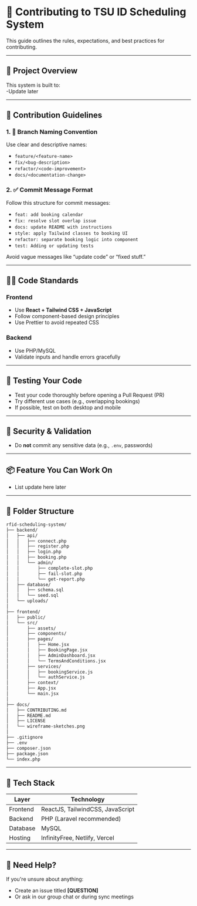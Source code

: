 # 🤝 Contributing to TSU ID Scheduling System

This guide outlines the rules, expectations, and best practices for contributing.

---

## 📌 Project Overview

This system is built to:  
-Update later

---

## 🧠 Contribution Guidelines

### 1. 📁 Branch Naming Convention
Use clear and descriptive names:
- `feature/<feature-name>`
- `fix/<bug-description>`
- `refactor/<code-improvement>`
- `docs/<documentation-change>`

### 2. ✅ Commit Message Format
Follow this structure for commit messages:
- `feat: add booking calendar`
- `fix: resolve slot overlap issue`
- `docs: update README with instructions`
- `style: apply Tailwind classes to booking UI`
- `refactor: separate booking logic into component`
- `test: Adding or updating tests`

Avoid vague messages like “update code” or “fixed stuff.”

---

## 👩‍💻 Code Standards

### Frontend
- Use **React + Tailwind CSS + JavaScript**
- Follow component-based design principles
- Use Prettier to avoid repeated CSS

### Backend
- Use PHP/MySQL
- Validate inputs and handle errors gracefully

---

## 🧪 Testing Your Code
- Test your code thoroughly before opening a Pull Request (PR)
- Try different use cases (e.g., overlapping bookings)
- If possible, test on both desktop and mobile

---

## 🔐 Security & Validation  
- Do **not** commit any sensitive data (e.g., `.env`, passwords)

---

## 📦 Feature You Can Work On  
- List update here later

---


## 📁 Folder Structure

```markdown
rfid-scheduling-system/
├── backend/
│   ├── api/
│   │   ├── connect.php
│   │   ├── register.php
│   │   ├── login.php
│   │   ├── booking.php
│   │   └── admin/
│   │       ├── complete-slot.php
│   │       ├── fail-slot.php
│   │       └── get-report.php
│   ├── database/
│   │   ├── schema.sql
│   │   └── seed.sql
│   └── uploads/
│
├── frontend/
│   ├── public/
│   └── src/
│       ├── assets/
│       ├── components/
│       ├── pages/
│       │   ├── Home.jsx
│       │   ├── BookingPage.jsx
│       │   ├── AdminDashboard.jsx
│       │   └── TermsAndConditions.jsx
│       ├── services/
│       │   ├── bookingService.js
│       │   └── authService.js
│       ├── context/
│       ├── App.jsx
│       └── main.jsx
│
├── docs/
│   ├── CONTRIBUTING.md
│   ├── README.md
│   ├── LICENSE
│   └── wireframe-sketches.png
│
├── .gitignore
├── .env
├── composer.json
├── package.json
└── index.php
```
---

## 🧰 Tech Stack

| Layer     | Technology                        |
|-----------|-----------------------------------|
| Frontend  | ReactJS, TailwindCSS, JavaScript  |
| Backend   | PHP (Laravel recommended)         |
| Database  | MySQL                             |
| Hosting   | InfinityFree, Netlify, Vercel     |

---

## 🙋 Need Help?
If you're unsure about anything:
- Create an issue titled **[QUESTION]**
- Or ask in our group chat or during sync meetings
